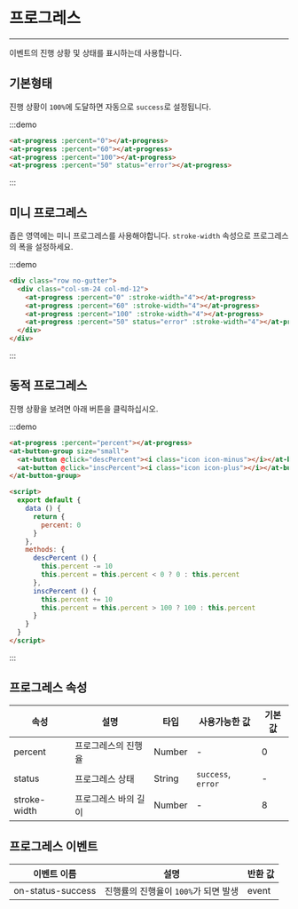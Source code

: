 # 프로그레스

----

이벤트의 진행 상황 및 상태를 표시하는데 사용합니다.

## 기본형태

진행 상황이 `100%`에 도달하면 자동으로 `success`로 설정됩니다.

:::demo
```html
<at-progress :percent="0"></at-progress>
<at-progress :percent="60"></at-progress>
<at-progress :percent="100"></at-progress>
<at-progress :percent="50" status="error"></at-progress>
```
:::

## 미니 프로그레스

좁은 영역에는 미니 프로그레스를 사용해야합니다. `stroke-width` 속성으로 프로그레스의 폭을 설정하세요.

:::demo
```html
<div class="row no-gutter">
  <div class="col-sm-24 col-md-12">
    <at-progress :percent="0" :stroke-width="4"></at-progress>
    <at-progress :percent="60" :stroke-width="4"></at-progress>
    <at-progress :percent="100" :stroke-width="4"></at-progress>
    <at-progress :percent="50" status="error" :stroke-width="4"></at-progress>
  </div>
</div>
```
:::

## 동적 프로그레스

진행 상황을 보려면 아래 버튼을 클릭하십시오.

:::demo
```html
<at-progress :percent="percent"></at-progress>
<at-button-group size="small">
  <at-button @click="descPercent"><i class="icon icon-minus"></i></at-button>
  <at-button @click="inscPercent"><i class="icon icon-plus"></i></at-button>
</at-button-group>

<script>
  export default {
    data () {
      return {
        percent: 0
      }
    },
    methods: {
      descPercent () {
        this.percent -= 10
        this.percent = this.percent < 0 ? 0 : this.percent
      },
      inscPercent () {
        this.percent += 10
        this.percent = this.percent > 100 ? 100 : this.percent
      }
    }
  }
</script>
```
:::

## 프로그레스 속성

| 속성      | 설명          | 타입      | 사용가능한 값                           | 기본값  |
|---------- |-------------- |---------- |--------------------------------  |-------- |
| percent | 프로그레스의 진행율 | Number | - | 0 |
| status | 프로그레스 상태 | String | `success`, `error` | - |
| stroke-width | 프로그레스 바의 길이 | Number | - | 8 |

## 프로그레스 이벤트

| 이벤트 이름      | 설명          | 반환 값  |
|------------- |-------------- |---------- |
| on-status-success | 진행률의 진행율이 `100%`가 되면 발생 | event |

<style lang="scss" scoped>
.at-progress {
  margin-bottom: 8px;
}
</style>

<script>
export default {
  data () {
    return {
      percent: 0
    }
  },
  methods: {
    descPercent () {
      this.percent -= 10
      this.percent = this.percent < 0 ? 0 : this.percent
    },
    inscPercent () {
      this.percent += 10
      this.percent = this.percent > 100 ? 100 : this.percent
    }
  }
}
</script>
